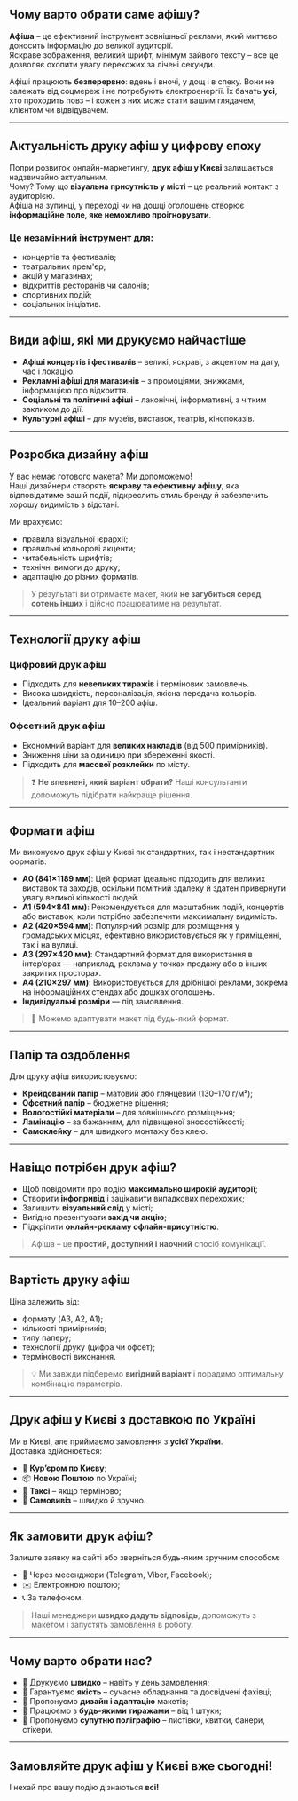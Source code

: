 ## Чому варто обрати саме афішу?

**Афіша** – це ефективний інструмент зовнішньої реклами, який миттєво доносить інформацію до великої аудиторії.  
Яскраве зображення, великий шрифт, мінімум зайвого тексту – все це дозволяє охопити увагу перехожих за лічені секунди.

Афіші працюють **безперервно**: вдень і вночі, у дощ і в спеку. Вони не залежать від соцмереж і не потребують електроенергії. Їх бачать **усі**, хто проходить повз – і кожен з них може стати вашим глядачем, клієнтом чи відвідувачем.

---

## Актуальність друку афіш у цифрову епоху

Попри розвиток онлайн-маркетингу, **друк афіш у Києві** залишається надзвичайно актуальним.  
Чому? Тому що **візуальна присутність у місті** – це реальний контакт з аудиторією.  
Афіша на зупинці, у переході чи на дошці оголошень створює **інформаційне поле, яке неможливо проігнорувати**.

### Це незамінний інструмент для:
- концертів та фестивалів;
- театральних прем'єр;
- акцій у магазинах;
- відкриттів ресторанів чи салонів;
- спортивних подій;
- соціальних ініціатив.

---

## Види афіш, які ми друкуємо найчастіше

- **Афіші концертів і фестивалів** – великі, яскраві, з акцентом на дату, час і локацію.
- **Рекламні афіші для магазинів** – з промоціями, знижками, інформацією про відкриття.
- **Соціальні та політичні афіші** – лаконічні, інформативні, з чітким закликом до дії.
- **Культурні афіші** – для музеїв, виставок, театрів, кінопоказів.

---

## Розробка дизайну афіш

У вас немає готового макета? Ми допоможемо!  
Наші дизайнери створять **яскраву та ефективну афішу**, яка відповідатиме вашій події, підкреслить стиль бренду й забезпечить хорошу видимість з відстані.

Ми врахуємо:
- правила візуальної ієрархії;
- правильні кольорові акценти;
- читабельність шрифтів;
- технічні вимоги до друку;
- адаптацію до різних форматів.

> У результаті ви отримаєте макет, який **не загубиться серед сотень інших** і дійсно працюватиме на результат.

---

## Технології друку афіш

### Цифровий друк афіш
- Підходить для **невеликих тиражів** і термінових замовлень.
- Висока швидкість, персоналізація, якісна передача кольорів.
- Ідеальний варіант для 10–200 афіш.

### Офсетний друк афіш
- Економний варіант для **великих накладів** (від 500 примірників).
- Зниження ціни за одиницю при збереженні якості.
- Підходить для **масової розклейки** по місту.

> ❓ **Не впевнені, який варіант обрати?** Наші консультанти допоможуть підібрати найкраще рішення.

---

## Формати афіш

Ми виконуємо друк афіш у Києві як стандартних, так і нестандартних форматів:

- **A0 (841×1189 мм)**: Цей формат ідеально підходить для великих виставок та заходів, оскільки помітний здалеку й здатен привернути увагу великої кількості людей.
- **A1 (594×841 мм)**: Рекомендується для масштабних подій, концертів або виставок, коли потрібно забезпечити максимальну видимість.
- **A2 (420×594 мм)**: Популярний розмір для розміщення у громадських місцях, ефективно використовується як у приміщенні, так і на вулиці.
- **A3 (297×420 мм)**: Стандартний формат для використання в інтер’єрах — наприклад, реклама у точках продажу або в інших закритих просторах.
- **A4 (210×297 мм)**: Використовується для дрібнішої реклами, зокрема на інформаційних стендах або дошках оголошень.
- **Індивідуальні розміри** — під замовлення.


> 🎨 Можемо адаптувати макет під будь-який формат.

---

## Папір та оздоблення

Для друку афіш використовуємо:

- **Крейдований папір** – матовий або глянцевий (130–170 г/м²);
- **Офсетний папір** – бюджетне рішення;
- **Вологостійкі матеріали** – для зовнішнього розміщення;
- **Ламінацію** – за бажанням, для підвищеної зносостійкості;
- **Самоклейку** – для швидкого монтажу без клею.

---

## Навіщо потрібен друк афіш?

- Щоб повідомити про подію **максимально широкій аудиторії**;
- Створити **інфопривід** і зацікавити випадкових перехожих;
- Залишити **візуальний слід** у місті;
- Вигідно презентувати **захід чи акцію**;
- Підкріпити **онлайн-рекламу офлайн-присутністю**.

> Афіша – це **простий, доступний і наочний** спосіб комунікації.

---

## Вартість друку афіш

Ціна залежить від:
- формату (A3, A2, A1);
- кількості примірників;
- типу паперу;
- технології друку (цифра чи офсет);
- терміновості виконання.

> 💡 Ми завжди підберемо **вигідний варіант** і порадимо оптимальну комбінацію параметрів.

---

## Друк афіш у Києві з доставкою по Україні

Ми в Києві, але приймаємо замовлення з **усієї України**.  
Доставка здійснюється:

- 🚚 **Кур’єром по Києву**;
- 📦 **Новою Поштою** по Україні;
- 🚕 **Таксі** – якщо терміново;
- 🏃 **Самовивіз** – швидко й зручно.

---

## Як замовити друк афіш?

Залиште заявку на сайті або зверніться будь-яким зручним способом:

- 📱 Через месенджери (Telegram, Viber, Facebook);
- ✉️ Електронною поштою;
- 📞 За телефоном.

> Наші менеджери **швидко дадуть відповідь**, допоможуть з макетом і запустять замовлення в роботу.

---

## Чому варто обрати нас?

- 🔹 Друкуємо **швидко** – навіть у день замовлення;
- 🔹 Гарантуємо **якість** – сучасне обладнання та досвідчені фахівці;
- 🔹 Пропонуємо **дизайн і адаптацію** макетів;
- 🔹 Працюємо з **будь-якими тиражами** – від 1 штуки;
- 🔹 Пропонуємо **супутню поліграфію** – листівки, квитки, банери, стікери.

---

## Замовляйте друк афіш у Києві вже сьогодні!

І нехай про вашу подію дізнаються **всі!**